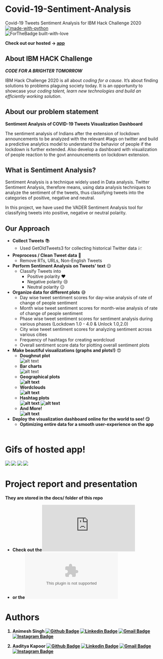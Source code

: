 # Covid-19-Sentiment-Analysis

<span>Covid-19 Tweets Sentiment Analysis for IBM Hack Challenge 2020 </span><br>
[![made-with-python](https://img.shields.io/badge/Made%20with-Python-1f425f.svg)](https://www.python.org/)<br>
![ForTheBadge built-with-love](http://ForTheBadge.com/images/badges/built-with-love.svg)
<br>

<b>Check out our hosted -> [app](https://covid-19-ibm.herokuapp.com/) </b> 

## About IBM HACK Challenge 
<i><b> CODE FOR A BRIGHTER TOMORROW </b></i>

IBM Hack Challenge 2020 is all about <i>coding for a cause</i>. It’s about finding solutions to problems plaguing society today. 
It is an opportunity to showcase your <i>coding talent, learn new technologies and build an efficiently working solution</i>.

## About our problem statement
<b>Sentiment Analysis of COVID-19 Tweets Visualization Dashboard</b>

The sentiment analysis of Indians after the extension of lockdown announcements to be analyzed with the relevant #tags on twitter and build a 
predictive analytics model to understand the behavior of people if the lockdown is further extended. Also develop a dashboard with visualization
of people reaction to the govt announcements on lockdown extension.

## What is Sentiment Analysis?

Sentiment Analysis is a technique widely used in Data analysis. Twitter Sentiment Analysis, therefore means, using data analysis techniques
to analyze the sentiment of the tweets, thus classifying tweets into the categories of positive, negative and neutral.

In this project, we have used the VADER Sentiment Analysis tool for classifying tweets into positive, negative or neutral polarity.

## Our Approach

- <b>Collect Tweets</b> :books:
  - Used GetOldTweets3 for collecting historical Twitter data :chart:
- <b>Preprocess / Clean Tweet data</b> :broom:
  - Remove RTs, URLs, Non-English Tweets
- <b>Perform Sentiment Analysis on Tweets' text</b> :relieved:
  - Classify Tweets into
    - Positive polarity :heart:
    - Negative polarity :cry:
    - Neutral polarity :neutral_face:
- <b>Organize data for different plots</b> :sweat_smile:
  - Day wise tweet sentiment scores for day-wise analysis of rate of change of people sentiment 
  - Month wise tweet sentiment scores for month-wise analysis of rate of change of people sentiment 
  - Phase wise tweet sentiment scores for sentiment analysis during various phases (Lockdown 1.0 - 4.0 & Unlock 1.0,2.0)
  - City wise tweet sentiment scores for analyzing sentiment across various cities
  - Frequency of hashtags for creating wordcloud
  - Overall sentiment score data for plotting overall sentiment plots
- <b>Make beautiful visualizations (graphs and plots!)</b> :heart_eyes:
  - <b>Doughnut plot</b><br>
  ![alt text](https://github.com/SmartPracticeschool/SBSPS-Challenge-3912-Sentiment-Analysis-of-Covid-19-Tweets-Visualization-Dashboard/blob/master/Screenshots/doughnut.png)
  - <b>Bar charts</b><br>
  ![alt text](https://github.com/SmartPracticeschool/SBSPS-Challenge-3912-Sentiment-Analysis-of-Covid-19-Tweets-Visualization-Dashboard/blob/master/Screenshots/monthly.png)
  - <b>Geographical plots</br>
  ![alt text](https://github.com/SmartPracticeschool/SBSPS-Challenge-3912-Sentiment-Analysis-of-Covid-19-Tweets-Visualization-Dashboard/blob/master/Screenshots/geo.png)
  - <b>Wordclouds</b><br>
  ![alt text](https://github.com/SmartPracticeschool/SBSPS-Challenge-3912-Sentiment-Analysis-of-Covid-19-Tweets-Visualization-Dashboard/blob/master/Screenshots/wordcloud.png)
  - <b>Hashtag plots</b><br>
  ![alt text](https://github.com/SmartPracticeschool/SBSPS-Challenge-3912-Sentiment-Analysis-of-Covid-19-Tweets-Visualization-Dashboard/blob/master/Screenshots/more_popular.png)
  ![alt text](https://github.com/SmartPracticeschool/SBSPS-Challenge-3912-Sentiment-Analysis-of-Covid-19-Tweets-Visualization-Dashboard/blob/master/Screenshots/less_popular.png)
  - <b>And More!</b><br>
  ![alt text](https://github.com/SmartPracticeschool/SBSPS-Challenge-3912-Sentiment-Analysis-of-Covid-19-Tweets-Visualization-Dashboard/blob/master/Screenshots/daily.png)
- <b>Deploy the visualization dashboard online for the world to see!</b> :smirk:
  - Optimizing entire data for a smooth user-experience on the app
  <br><br>
# Gifs of hosted app!
![](https://github.com/SmartPracticeschool/SBSPS-Challenge-3912-Sentiment-Analysis-of-Covid-19-Tweets-Visualization-Dashboard/blob/master/gifs/1.gif)
![](https://github.com/SmartPracticeschool/SBSPS-Challenge-3912-Sentiment-Analysis-of-Covid-19-Tweets-Visualization-Dashboard/blob/master/gifs/2.gif)
![](https://github.com/SmartPracticeschool/SBSPS-Challenge-3912-Sentiment-Analysis-of-Covid-19-Tweets-Visualization-Dashboard/blob/master/gifs/3.gif)
![](https://github.com/SmartPracticeschool/SBSPS-Challenge-3912-Sentiment-Analysis-of-Covid-19-Tweets-Visualization-Dashboard/blob/master/gifs/4.gif)


# Project report and presentation
They are stored in the docs/ folder of this repo <br>
- Check out the![Report!](https://github.com/SmartPracticeschool/SBSPS-Challenge-3912-Sentiment-Analysis-of-Covid-19-Tweets-Visualization-Dashboard/blob/master/docs/FINAL%20PROJECT%20REPORT.pdf)
- or the![Presentation!](https://github.com/SmartPracticeschool/SBSPS-Challenge-3912-Sentiment-Analysis-of-Covid-19-Tweets-Visualization-Dashboard/blob/master/docs/IBM_Hack_Challenge_2020_PPT.pptx)


# Authors
1. <b>Animesh Singh</b>
[![Github Badge](https://img.shields.io/badge/-Github-000?style=flat-square&logo=Github&logoColor=white&link=https://github.com/aadityakapoor06)](https://github.com/aadityakapoor06)
[![Linkedin Badge](https://img.shields.io/badge/-LinkedIn-blue?style=flat-square&logo=Linkedin&logoColor=white&link=https://www.linkedin.com/in/aadityakapoor06/)](https://www.linkedin.com/in/aadityakapoor06/)
[![Gmail Badge](https://img.shields.io/badge/-Gmail-c14438?style=flat-square&logo=Gmail&logoColor=white&link=mailto:aaditya.kapoor06@gmail.com)](mailto:aaditya.kapoor06@gmail.com)
[![Instagram Badge](https://img.shields.io/badge/-Instagram-C13584?style=flat-square&labelColor=C13584&logo=instagram&logoColor=white&link=https://www.instagram.com/animesh.singh42/)](https://www.instagram.com/animesh.singh42/)

2. <b>Aaditya Kapoor</b>
[![Github Badge](https://img.shields.io/badge/-Github-000?style=flat-square&logo=Github&logoColor=white&link=https://github.com/blues1998)](https://github.com/blues1998)
[![Linkedin Badge](https://img.shields.io/badge/-LinkedIn-blue?style=flat-square&logo=Linkedin&logoColor=white&link=https://www.linkedin.com/in/animesh-singh-profile/)](https://www.linkedin.com/in/animesh-singh-profile/)
[![Gmail Badge](https://img.shields.io/badge/-Gmail-c14438?style=flat-square&logo=Gmail&logoColor=white&link=mailto:animesh98388@gmail.com)](mailto:animesh98388@gmail.com)
[![Instagram Badge](https://img.shields.io/badge/-Instagram-C13584?style=flat-square&labelColor=C13584&logo=instagram&logoColor=white&link=https://www.instagram.com/aaditya0616/)](https://www.instagram.com/aaditya0616/)
